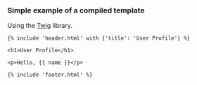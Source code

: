 ### Simple example of a compiled template

Using the [Twig](http://twig.sensiolabs.org/) library.

`{% include 'header.html' with {'title': 'User Profile'} %}`

`<h1>User Profile</h1>`

`<p>Hello, {{ name }}</p>`

`{% include 'footer.html' %}`

